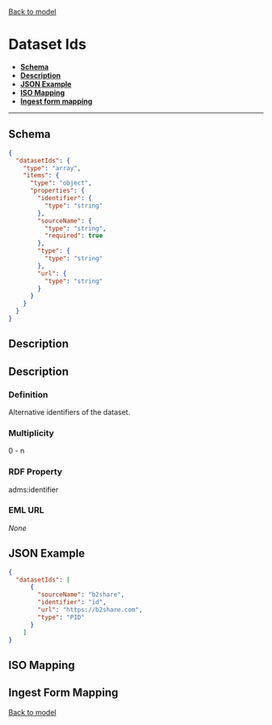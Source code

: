 [Back to model](_base.md)

# Dataset Ids

- **[Schema](#schema)**
- **[Description](#description)**
- **[JSON Example](#json-example)**
- **[ISO Mapping](#iso-mapping)**
- **[Ingest form mapping](#ingest-form-mapping)**
---
## Schema
```json
{
  "datasetIds": {
    "type": "array",
    "items": {
      "type": "object",
      "properties": {
        "identifier": {
          "type": "string"
        },
        "sourceName": {
          "type": "string",
          "required": true
        },
        "type": {
          "type": "string"
        },
        "url": {
          "type": "string"
        }
      }
    }
  }
}
```
## Description

## Description
### Definition
Alternative identifiers of the dataset.
### Multiplicity
0 - n
### RDF Property
adms:identifier
### EML URL
_None_
## JSON Example
```json
{
  "datasetIds": [
      {
        "sourceName": "b2share",
        "identifier": "id",
        "url": "https://b2share.com",
        "type": "PID"
      }
    ]
}
```
## ISO Mapping
## Ingest Form Mapping


[Back to model](_base.md)
